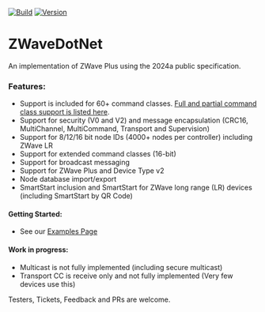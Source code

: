 [![Build](https://github.com/SmartHomeOS/ZWaveDotNet/actions/workflows/dotnet.yml/badge.svg)](https://github.com/SmartHomeOS/ZWaveDotNet/actions/workflows/dotnet.yml)
[![Version](https://img.shields.io/nuget/v/ZWaveDotNet.svg)](https://www.nuget.org/packages/ZWaveDotNet)
# ZWaveDotNet
An implementation of ZWave Plus using the 2024a public specification. 

### Features:
* Support is included for 60+ command classes. [Full and partial command class support is listed here](SupportedCommandClasses.md).
* Support for security (V0 and V2) and message encapsulation (CRC16, MultiChannel, MultiCommand, Transport and Supervision)
* Support for 8/12/16 bit node IDs (4000+ nodes per controller) including ZWave LR
* Support for extended command classes (16-bit)
* Support for broadcast messaging
* Support for ZWave Plus and Device Type v2
* Node database import/export
* SmartStart inclusion and SmartStart for ZWave long range (LR) devices (including SmartStart by QR Code)

#### Getting Started:
* See our [Examples Page](Examples.md)

#### Work in progress:
* Multicast is not fully implemented (including secure multicast)
* Transport CC is receive only and not fully implemented (Very few devices use this)

Testers, Tickets, Feedback and PRs are welcome.